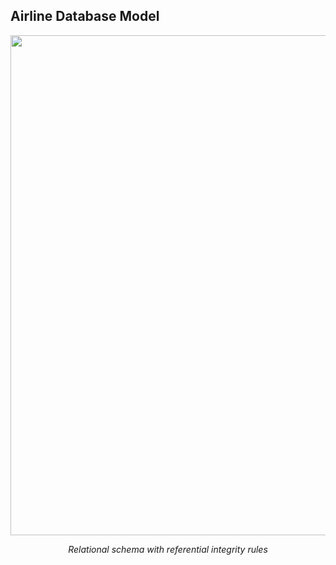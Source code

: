 ## Airline Database Model

<p align="center">
       <img src="https://i.imgur.com/i7E6J2w.png" width="800" height="800" align = center>
       <p align="center"> <i>Relational schema with referential integrity rules</i> </p>
</p>
